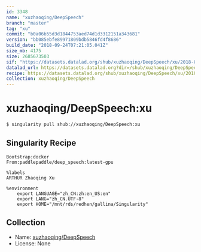 ```yaml
---
id: 3348
name: "xuzhaoqing/DeepSpeech"
branch: "master"
tag: "xu"
commit: "b0a06b55d3d1844753aed74d1d3312151a343681"
version: "bb085ebfe89971809bdb5846fd4f8686"
build_date: "2018-09-24T07:21:05.041Z"
size_mb: 4175
size: 2685673503
sif: "https://datasets.datalad.org/shub/xuzhaoqing/DeepSpeech/xu/2018-09-24-b0a06b55-bb085ebf/bb085ebfe89971809bdb5846fd4f8686.simg"
datalad_url: https://datasets.datalad.org?dir=/shub/xuzhaoqing/DeepSpeech/xu/2018-09-24-b0a06b55-bb085ebf/
recipe: https://datasets.datalad.org/shub/xuzhaoqing/DeepSpeech/xu/2018-09-24-b0a06b55-bb085ebf/Singularity
collection: xuzhaoqing/DeepSpeech
---
```


# xuzhaoqing/DeepSpeech:xu

```bash
$ singularity pull shub://xuzhaoqing/DeepSpeech:xu
```

## Singularity Recipe

```singularity
Bootstrap:docker  
From:paddlepaddle/deep_speech:latest-gpu

%labels
ARTHUR Zhaoqing Xu

%environment
	export LANGUAGE="zh_CN:zh:en_US:en"
	export LANG="zh_CN.UTF-8"
	export HOME="/mnt/rds/redhen/gallina/Singularity"
```

## Collection

 - Name: [xuzhaoqing/DeepSpeech](https://github.com/xuzhaoqing/DeepSpeech)
 - License: None

